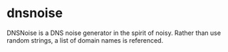 # dnsnoise

DNSNoise is a DNS noise generator in the spirit of noisy.
Rather than use random strings, a list of domain names is referenced.
